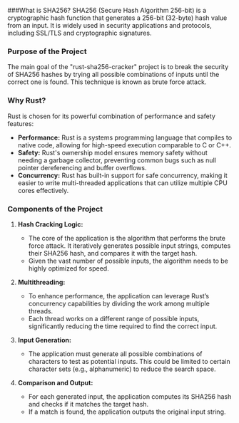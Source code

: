 ###What is SHA256?
SHA256 (Secure Hash Algorithm 256-bit) is a cryptographic hash function that generates a 256-bit (32-byte) hash value from an input. It is widely used in security applications and protocols, including SSL/TLS and cryptographic signatures.

### Purpose of the Project
The main goal of the "rust-sha256-cracker" project is to break the security of SHA256 hashes by trying all possible combinations of inputs until the correct one is found. This technique is known as brute force attack.

### Why Rust?
Rust is chosen for its powerful combination of performance and safety features:
- **Performance:** Rust is a systems programming language that compiles to native code, allowing for high-speed execution comparable to C or C++.
- **Safety:** Rust's ownership model ensures memory safety without needing a garbage collector, preventing common bugs such as null pointer dereferencing and buffer overflows.
- **Concurrency:** Rust has built-in support for safe concurrency, making it easier to write multi-threaded applications that can utilize multiple CPU cores effectively.

### Components of the Project

1. **Hash Cracking Logic:** 
   - The core of the application is the algorithm that performs the brute force attack. It iteratively generates possible input strings, computes their SHA256 hash, and compares it with the target hash.
   - Given the vast number of possible inputs, the algorithm needs to be highly optimized for speed.

2. **Multithreading:**
   - To enhance performance, the application can leverage Rust’s concurrency capabilities by dividing the work among multiple threads.
   - Each thread works on a different range of possible inputs, significantly reducing the time required to find the correct input.

3. **Input Generation:**
   - The application must generate all possible combinations of characters to test as potential inputs. This could be limited to certain character sets (e.g., alphanumeric) to reduce the search space.

4. **Comparison and Output:**
   - For each generated input, the application computes its SHA256 hash and checks if it matches the target hash.
   - If a match is found, the application outputs the original input string.
